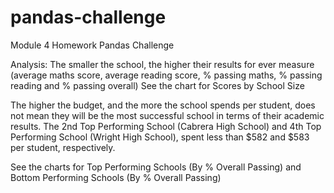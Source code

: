 # pandas-challenge
Module 4 Homework Pandas Challenge

Analysis:
The smaller the school, the higher their results for ever measure (average maths score, average reading score, % passing maths, % passing reading and % passing overall)
See the chart for Scores by School Size

The higher the budget, and the more the school spends per student, does not mean they will be the most successful school in terms of their academic results. 
The 2nd Top Performing School (Cabrera High School) and 4th Top Performing School (Wright High School), spent less than $582 and $583 per student, respectively.

See the charts for Top Performing Schools (By % Overall Passing) and Bottom Performing Schools (By % Overall Passing)

